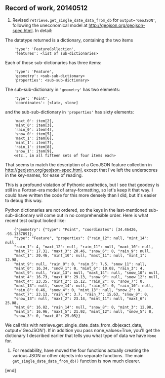 ## Record of work, 20140512

 1. Revised `retrieve.get_single_date_data_from_db` for `output='GeoJSON'`, following the uneconomical model at http://geojson.org/geojson-spec.html. In detail:

   The datatype returned is a dictionary, containing the two items

        'type': 'FeatureCollection',
        'features': <list of sub-dictionaries>

   Each of those sub-dictionaries has three items:

        'type': 'Feature',
        'geometry': <sub-sub-dictionary>
        'properties': <sub-sub-dictionary>

   The sub-sub-dictionary in `'geometry'` has two elements:

        'type': 'Point',
        'coordinates': [<lat>, <lon>]

   and the sub-sub-dictionary in `'properties'` has sixty elements:

        'maxt_0': item[2],
        'mint_0': item[3],
        'rain_0': item[4],
        'snow_0': item[5],
        'maxt_1': item[6],
        'mint_1': item[7],
        'rain_1': item[8],
        'snow_1': item[9],
        <etc., in all fifteen sets of four items each>

   That seems to match the description of a GeoJSON feature collection in http://geojson.org/geojson-spec.html, except that I've left the underscores in the key-names, for ease of reading.

   This is a profound violation of Pythonic aesthetics, but I see that geodesy is still in a Fortran-era model of array-formatting, so let's keep it that way. I could have written the code for this more densely than I did, but it's easier to debug this way.

   Python dictionaries are not ordered, so the keys in the last-mentioned sub-sub-dictionary will come out in no comprehensible order. Here is what recent test output looked like:

        {"geometry": {"type": "Point", "coordinates": [34.46426, -93.133789]}, 
        "type": "Feature", "properties": {"rain_12": null, "mint_14": null, 
        "rain_1": 4, "maxt_12": null, "rain_11": null, "maxt_10": null, 
        "mint_7": 17.31, "maxt_3": 20.46, "snow_6": 0, "rain_9": null, 
        "maxt_1": 20.46, "mint_10": null, "maxt_11": null, "mint_1": 12.98, 
        "mint_9": null, "rain_0": 0, "rain_5": 7.5, "snow_11": null, 
        "mint_0": 16.34, "snow_1": 0, "mint_6": 10.08, "rain_3": 4, 
        "maxt_9": null, "rain_13": null, "maxt_14": null, "snow_10": null, 
        "mint_4": 16.73, "maxt_0": 29.13, "snow_9": null, "snow_12": null, 
        "maxt_4": 23.35, "mint_2": 15.12, "rain_2": 0, "snow_7": 0, 
        "maxt_13": null, "snow_14": null, "rain_6": 0, "rain_10": null, 
        "rain_8": 0.46, "snow_4": 0, "mint_13": null, "snow_2": 0, 
        "maxt_7": 23.13, "rain_4": 3.7, "rain_7": 15.63, "snow_0": 0, 
        "snow_13": null, "maxt_2": 23.14, "mint_11": null, "maxt_6": 25.08, 
        "mint_8": 16.82, "rain_14": null, "snow_8": 0, "mint_3": 12.98, 
        "mint_5": 16.96, "maxt_5": 21.92, "mint_12": null, "snow_5": 0, 
        "snow_3": 0, "maxt_8": 25.05}}

   We call this with retrieve.get_single_date_data_from_db(exact_date, output='GeoJSON'). If in addition you pass none_values=True, you'll get the dictionary I described earlier that tells you what type of data we have `None` for.

 1. For readability, have moved the four functions actually creating the various JSON or other objects into separate functions. The main `get_single_date_data_from_db()` function is now much clearer.

[end]

